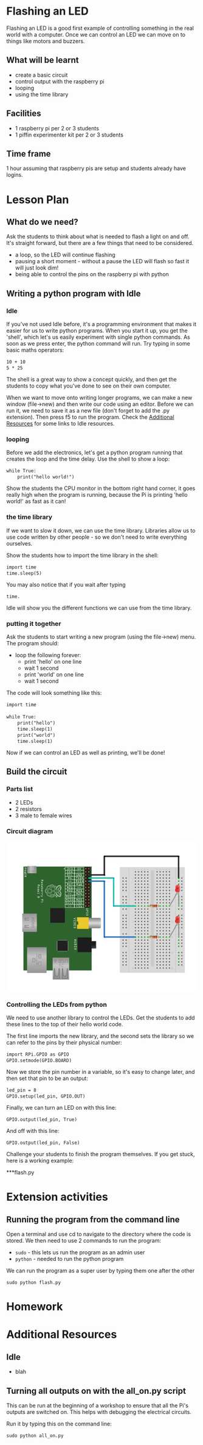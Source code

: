 # Flashing an LED

Flashing an LED is a good first example of controlling something in the real world with a computer. Once we can control an LED we can move on to things like motors and buzzers.

## What will be learnt

* create a basic circuit
* control output with the raspberry pi
* looping
* using the time library

## Facilities

* 1 raspberry pi per 2 or 3 students
* 1 piffin experimenter kit per 2 or 3 students

## Time frame

1 hour assuming that raspberry pis are setup and students already have logins.

# Lesson Plan

## What do we need?

Ask the students to think about what is needed to flash a light on and off. It's straight forward, but there are a few things that need to be considered.

* a loop, so the LED will continue flashing
* pausing a short moment - without a pause the LED will flash so fast it will just look dim!
* being able to control the pins on the raspberry pi with python

## Writing a python program with Idle

### Idle

If you've not used Idle before, it's a programming environment that makes it easier for us to write python programs. When you start it up, you get the 'shell', which let's us easily experiment with single python commands. As soon as we press enter, the python command will run. Try typing in some basic maths operators:

~~~
10 + 10
5 * 25
~~~

The shell is a great way to show a concept quickly, and then get the students to copy what you've done to see on their own computer.

When we want to move onto writing longer programs, we can make a new window (file->new) and then write our code using an editor. Before we can run it, we need to save it as a new file (don't forget to add the .py extension). Then press f5 to run the program. Check the [Additional Resources](#Idle) for some links to Idle resources.

### looping

Before we add the electronics, let's get a python program running that creates the loop and the time delay. Use the shell to show a loop:

~~~
while True:
    print("hello world!")
~~~

Show the students the CPU monitor in the bottom right hand corner, it goes really high when the program is running, because the Pi is printing 'hello world!' as fast as it can!

### the time library

If we want to slow it down, we can use the time library. Libraries allow us to use code written by other people - so we don't need to write everything ourselves.

Show the students how to import the time library in the shell:

~~~
import time
time.sleep(5)
~~~

You may also notice that if you wait after typing 

    time.

Idle will show you the different functions we can use from the time library.

### putting it together

Ask the students to start writing a new program (using the file->new) menu. The program should:

* loop the following forever:
    * print 'hello' on one line
    * wait 1 second
    * print 'world' on one line
    * wait 1 second

The code will look something like this:

~~~
import time

while True:
    print("hello")
    time.sleep(1)
    print("world")
    time.sleep(1)
~~~

Now if we can control an LED as well as printing, we'll be done!

## Build the circuit

### Parts list

* 2 LEDs
* 2 resistors
* 3 male to female wires

### Circuit diagram

![2 LEDs](2leds.png)

### Controlling the LEDs from python 

We need to use another library to control the LEDs. Get the students to add these lines to the top of their hello world code.

The first line imports the new library, and the second sets the library so we can refer to the pins by their physical number: 

    import RPi.GPIO as GPIO
    GPIO.setmode(GPIO.BOARD)

Now we store the pin number in a variable, so it's easy to change later, and then set that pin to be an output:

    led_pin = 8
    GPIO.setup(led_pin, GPIO.OUT)

Finally, we can turn an LED on with this line:

    GPIO.output(led_pin, True)

And off with this line:

    GPIO.output(led_pin, False)

Challenge your students to finish the program themselves. If you get stuck, here is a working example:

***flash.py

# Extension activities

## Running the program from the command line

Open a terminal and use cd to navigate to the directory where the code is stored. We then need to use 2 commands to run the program:

* `sudo` - this lets us run the program as an admin user
* `python` - needed to run the python program

We can run the program as a super user by typing them one after the other 

    sudo python flash.py

# Homework

# Additional Resources

## Idle

* blah

## Turning all outputs on with the all_on.py script

This can be run at the beginning of a workshop to ensure that all the Pi's outputs are switched on. This helps with debugging the electrical circuits.

Run it by typing this on the command line:

    sudo python all_on.py

